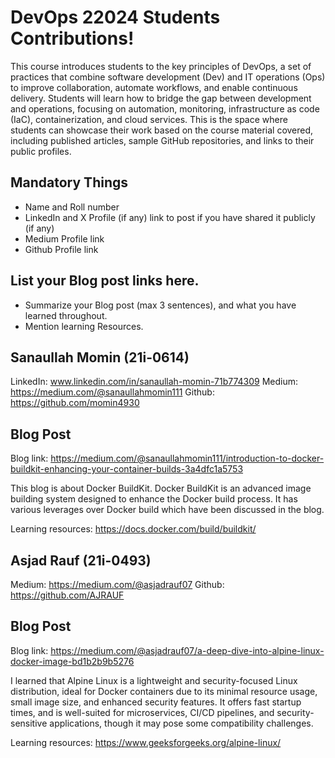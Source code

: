 # DevOps 22024 Students Contributions! 

This course introduces students to the key principles of DevOps, a set of practices that combine software development (Dev) and IT operations (Ops) to improve collaboration, automate workflows, and enable continuous delivery. Students will learn how to bridge the gap between development and operations, focusing on automation, monitoring, infrastructure as code (IaC), containerization, and cloud services. This is the space where students can showcase their work based on the course material covered, including published articles, sample GitHub repositories, and links to their public profiles.

## Mandatory Things
- Name and Roll number
- LinkedIn and X Profile (if any) link to post if you have shared it publicly (if any)
- Medium Profile link
- Github Profile link

## List your Blog post links here.
- Summarize your Blog post (max 3 sentences), and what you have learned throughout.
- Mention learning Resources. 

## Sanaullah Momin (21i-0614)

LinkedIn: www.linkedin.com/in/sanaullah-momin-71b774309
Medium: https://medium.com/@sanaullahmomin111
Github: https://github.com/momin4930

## Blog Post
Blog link: https://medium.com/@sanaullahmomin111/introduction-to-docker-buildkit-enhancing-your-container-builds-3a4dfc1a5753

This blog is about Docker BuildKit. Docker BuildKit is an advanced image building system designed to enhance the Docker build process. It has various leverages over Docker build which have been discussed in the blog.

Learning resources: https://docs.docker.com/build/buildkit/

## Asjad Rauf (21i-0493)

Medium: https://medium.com/@asjadrauf07
Github: https://github.com/AJRAUF

## Blog Post
Blog link: https://medium.com/@asjadrauf07/a-deep-dive-into-alpine-linux-docker-image-bd1b2b9b5276

I learned that Alpine Linux is a lightweight and security-focused Linux distribution, ideal for Docker containers due to its minimal resource usage, small image size, and enhanced security features. It offers fast startup times, and is well-suited for microservices, CI/CD pipelines, and security-sensitive applications, though it may pose some compatibility challenges.

Learning resources: https://www.geeksforgeeks.org/alpine-linux/

